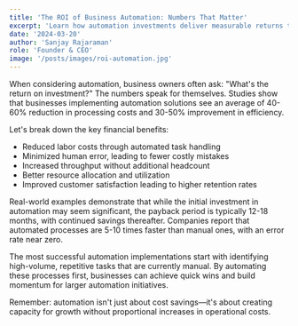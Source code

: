 ```yaml
---
title: 'The ROI of Business Automation: Numbers That Matter'
excerpt: 'Learn how automation investments deliver measurable returns through cost savings, efficiency gains, and improved accuracy.'
date: '2024-03-20'
author: 'Sanjay Rajaraman'
role: 'Founder & CEO'
image: '/posts/images/roi-automation.jpg'
---
```


When considering automation, business owners often ask: "What's the return on investment?" The numbers speak for themselves. Studies show that businesses implementing automation solutions see an average of 40-60% reduction in processing costs and 30-50% improvement in efficiency.

Let's break down the key financial benefits:
- Reduced labor costs through automated task handling
- Minimized human error, leading to fewer costly mistakes
- Increased throughput without additional headcount
- Better resource allocation and utilization
- Improved customer satisfaction leading to higher retention rates

Real-world examples demonstrate that while the initial investment in automation may seem significant, the payback period is typically 12-18 months, with continued savings thereafter. Companies report that automated processes are 5-10 times faster than manual ones, with an error rate near zero.

The most successful automation implementations start with identifying high-volume, repetitive tasks that are currently manual. By automating these processes first, businesses can achieve quick wins and build momentum for larger automation initiatives.

Remember: automation isn't just about cost savings—it's about creating capacity for growth without proportional increases in operational costs. 